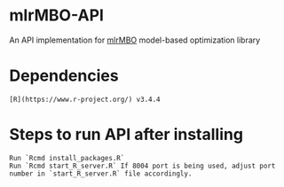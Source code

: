 # mlrMBO-API
An API implementation for [mlrMBO](https://github.com/mlr-org/mlrMBO) model-based optimization library

# Dependencies
    [R](https://www.r-project.org/) v3.4.4

# Steps to run API after installing 
    Run `Rcmd install_packages.R`
    Run `Rcmd start_R_server.R` If 8004 port is being used, adjust port number in `start_R_server.R` file accordingly.
